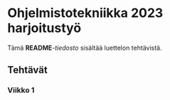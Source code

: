 # Ohjelmistotekniikka 2023 harjoitustyö
Tämä **README**_-tiedosto_ sisältää luettelon tehtävistä.

## Tehtävät
### Viikko 1